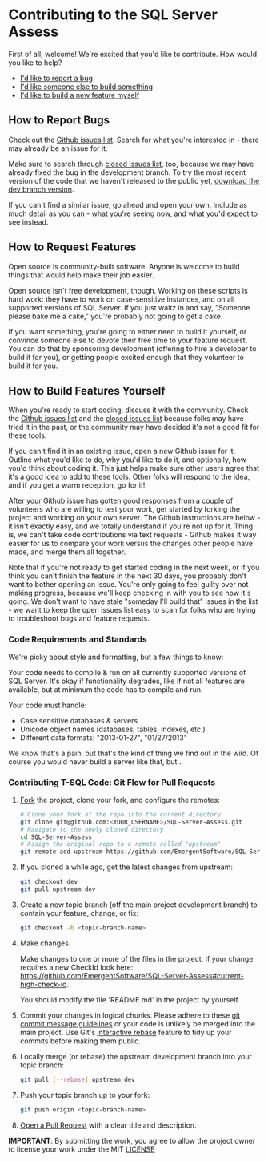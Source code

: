 # Contributing to the SQL Server Assess

First of all, welcome! We're excited that you'd like to contribute. How would you like to help?

* [I'd like to report a bug](#how-to-report-bugs)
* [I'd like someone else to build something](#how-to-request-features)
* [I'd like to build a new feature myself](#how-to-build-features-yourself)


## How to Report Bugs

Check out the [Github issues list]. Search for what you're interested in - there may already be an issue for it. 

Make sure to search through [closed issues list], too, because we may have already fixed the bug in the development branch. To try the most recent version of the code that we haven't released to the public yet, [download the dev branch version].

If you can't find a similar issue, go ahead and open your own. Include as much detail as you can - what you're seeing now, and what you'd expect to see instead.


## How to Request Features

Open source is community-built software. Anyone is welcome to build things that would help make their job easier.

Open source isn't free development, though. Working on these scripts is hard work: they have to work on case-sensitive instances, and on all supported versions of SQL Server. If you just waltz in and say, "Someone please bake me a cake," you're probably not going to get a cake.

If you want something, you're going to either need to build it yourself, or convince someone else to devote their free time to your feature request. You can do that by sponsoring development (offering to hire a developer to build it for you), or getting people excited enough that they volunteer to build it for you.


## How to Build Features Yourself

When you're ready to start coding, discuss it with the community. Check the [Github issues list] and the [closed issues list] because folks may have tried it in the past, or the community may have decided it's not a good fit for these tools.

If you can't find it in an existing issue, open a new Github issue for it. Outline what you'd like to do, why you'd like to do it, and optionally, how you'd think about coding it. This just helps make sure other users agree that it's a good idea to add to these tools. Other folks will respond to the idea, and if you get a warm reception, go for it!

After your Github issue has gotten good responses from a couple of volunteers who are willing to test your work, get started by forking the project and working on your own server. The Github instructions are below - it isn't exactly easy, and we totally understand if you're not up for it. Thing is, we can't take code contributions via text requests - Github makes it way easier for us to compare your work versus the changes other people have made, and merge them all together.

Note that if you're not ready to get started coding in the next week, or if you think you can't finish the feature in the next 30 days, you probably don't want to bother opening an issue. You're only going to feel guilty over not making progress, because we'll keep checking in with you to see how it's going. We don't want to have stale "someday I'll build that" issues in the list - we want to keep the open issues list easy to scan for folks who are trying to troubleshoot bugs and feature requests.

### Code Requirements and Standards

We're picky about style and formatting, but a few things to know:

Your code needs to compile & run on all currently supported versions of SQL Server. It's okay if functionality degrades, like if not all features are available, but at minimum the code has to compile and run.

Your code must handle:

* Case sensitive databases & servers
* Unicode object names (databases, tables, indexes, etc.)
* Different date formats: "2013-01-27", "01/27/2013"

We know that's a pain, but that's the kind of thing we find out in the wild. Of course you would never build a server like that, but...


### Contributing T-SQL Code: Git Flow for Pull Requests

1. [Fork] the project, clone your fork, and configure the remotes:

   ```bash
   # Clone your fork of the repo into the current directory
   git clone git@github.com:<YOUR_USERNAME>/SQL-Server-Assess.git
   # Navigate to the newly cloned directory
   cd SQL-Server-Assess
   # Assign the original repo to a remote called "upstream"
   git remote add upstream https://github.com/EmergentSoftware/SQL-Server-Assess/
   ```

2. If you cloned a while ago, get the latest changes from upstream:

   ```bash
   git checkout dev
   git pull upstream dev
   ```

3. Create a new topic branch (off the main project development branch) to
   contain your feature, change, or fix:

   ```bash
   git checkout -b <topic-branch-name>
   ```

4. Make changes.

   Make changes to one or more of the files in the project. If your change requires a new CheckId look here: https://github.com/EmergentSoftware/SQL-Server-Assess#current-high-check-id.
   
   You should modify the file 'README.md' in the project by yourself.

5. Commit your changes in logical chunks. Please adhere to these [git commit message guidelines]
   or your code is unlikely be merged into the main project. Use Git's [interactive rebase]
   feature to tidy up your commits before making them public.

6. Locally merge (or rebase) the upstream development branch into your topic branch:

   ```bash
   git pull [--rebase] upstream dev
   ```

7. Push your topic branch up to your fork:

   ```bash
   git push origin <topic-branch-name>
   ```

8. [Open a Pull Request] with a clear title and description.

**IMPORTANT**: By submitting the work, you agree to allow the project owner to license your work under the MIT [LICENSE]


[Github issues list]:https://github.com/EmergentSoftware/SQL-Server-Assess/issues
[closed issues list]: https://github.com/EmergentSoftware/SQL-Server-Assess/issues?q=is%3Aissue+is%3Aclosed
[Fork]:https://help.github.com/articles/fork-a-repo/
[git commit message guidelines]:http://tbaggery.com/2008/04/19/a-note-about-git-commit-messages.html
[interactive rebase]:https://help.github.com/articles/about-git-rebase/
[Open a Pull Request]:https://help.github.com/articles/about-pull-requests/
[LICENSE]:https://github.com/EmergentSoftware/SQL-Server-Assess/blob/master/LICENSE.md
[download the dev branch version]: https://github.com/EmergentSoftware/SQL-Server-Assess/archive/dev.zip
